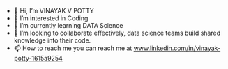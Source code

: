 - 👋 Hi, I’m  VINAYAK V POTTY
- 👀 I’m interested in Coding 
- 🌱 I’m currently learning DATA Science
- 💞️ I’m looking to collaborate effectively, data science teams build shared knowledge into their code.
- 📫 How to reach me you can reach me at www.linkedin.com/in/vinayak-potty-1615a9254

<!---
VINAYAK V POTTY is a ✨ special ✨ repository because its `README.md` (this file) appears on your GitHub profile.
You can click the Preview link to take a look at your changes.
--->
